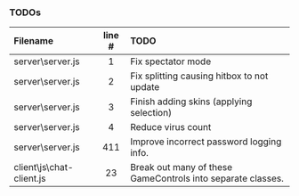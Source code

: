 ### TODOs
| Filename | line # | TODO
|:------|:------:|:------
| server\server.js | 1 | Fix spectator mode
| server\server.js | 2 | Fix splitting causing hitbox to not update
| server\server.js | 3 | Finish adding skins (applying selection)
| server\server.js | 4 | Reduce virus count
| server\server.js | 411 | Improve incorrect password logging info.
| client\js\chat-client.js | 23 | Break out many of these GameControls into separate classes.